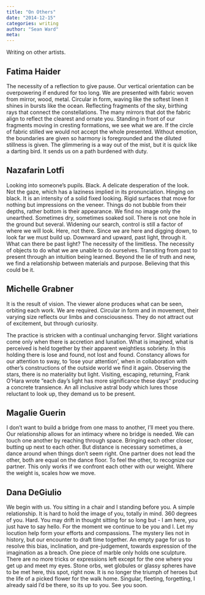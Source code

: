 ```yaml
---
title: "On Others"
date: "2014-12-15"
categories: writing
author: "Sean Ward"
meta:
---
```

Writing on other artists.

## Fatima Haider
The necessity of a reflection to give pause. Our vertical orientation can be overpowering if endured for too long. We are presented with fabric woven from mirror, wood, metal. Circular in form, waving like the softest linen it shines in bursts like the ocean. Reflecting fragments of the sky, birthing rays that connect the constellations. The many mirrors that dot the fabric align to reflect the clearest and ornate you. Standing in front of our fragments moving in cresting formations, we see what we are. If the circle of fabric stilled we would not accept the whole presented. Without emotion, the boundaries are given so harmony is foregrounded and the diluted stillness is given. The glimmering is a way out of the mist, but it is quick like a darting bird. It sends us on a path burdened with duty.

## Nazafarin Lotfi 
Looking into someone’s pupils. Black. A delicate desperation of the look. Not the gaze, which has a laziness implied in its pronunciation. Hinging on black. It is an intensity of a solid fixed looking. Rigid surfaces that move for nothing but impressions on the veneer. Things do not bubble from their depths, rather bottom is their appearance. We find no image only the unearthed. Sometimes dry, sometimes soaked soil. There is not one hole in the ground but several. Widening our search, control is still a factor of where we will look. Here, not there. Since we are here and digging down, to look far we must build up. Downward and upward, past light, through it. What can there be past light?
The necessity of the limitless. The necessity of objects to do what we are unable to do ourselves. Transiting from past to present through an intuition being learned. Beyond the lie of truth and new, we find a relationship between materials and purpose. Believing that this could be it.


## Michelle Grabner
It is the result of vision. The viewer alone produces what can be seen, orbiting each work. We are required. Circular in form and in movement, their varying size reflects our limbs and consciousness. They do not attract out of excitement, but through curiosity.

The practice is stricken with a continual unchanging fervor. Slight variations come only when there is accretion and lunation. What is imagined, what is perceived is held together by their apparent weightless sobriety. In this holding there is lose and found, not lost and found. Constancy allows for our attention to sway, to ‘lose your attention’, when in collaboration with other’s constructions of the outside world we find it again. Observing the stars, there is no materiality but light. Visiting, escaping, returning, Frank O’Hara wrote “each day’s light has more significance these days” producing a concrete transience. An all inclusive astral body which lures those reluctant to look up, they demand us to be present.


## Magalie Guerin
I don’t want to build a bridge from one mass to another, I’ll meet you there. Our relationship allows for an intimacy where no bridge is needed. We can touch one another by reaching through space. Bringing each other closer, butting up next to each other. But distance is necessary sometimes, a dance around when things don’t seem right. One partner does not lead the other, both are equal on the dance floor. To feel the other, to recognize our partner. This only works if we confront each other with our weight. Where the weight is, scales how we move.


## Dana DeGiulio
We begin with us. You sitting in a chair and I standing before you. A simple relationship. It is hard to hold the image of you, totally in mind. 360 degrees of you. Hard. You may drift in thought sitting for so long but - I am here, you just have to say hello. For the moment we continue to be you and I. Let my locution help form your efforts and compassions. The mystery lies not in history, but our encounter to draft time together. An empty page for us to resolve this bias, inclination, and pre-judgement, towards expression of the imagination as a breach. One piece of marble only holds one sculpture. There are no more tricks or expressions left except for the one where you get up and meet my eyes. Stone orbs, wet globules or glassy spheres have to be met here, this spot, right now. It is no longer the triumph of heroes but the life of a picked flower for the walk home. Singular, fleeting, forgetting, I already said I’d be there, so its up to you. See you soon.
